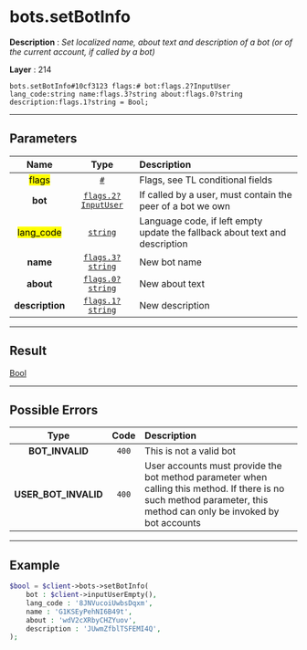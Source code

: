 # bots.setBotInfo

**Description** : *Set localized name, about text and description of a bot \(or of the current account, if called by a bot\)*

**Layer** : 214

```tl
bots.setBotInfo#10cf3123 flags:# bot:flags.2?InputUser lang_code:string name:flags.3?string about:flags.0?string description:flags.1?string = Bool;
```

---

## Parameters

| Name | Type | Description |
| :---: | :---: | :--- |
| <mark>flags</mark> | [`#`](type/#) | Flags, see TL conditional fields |
| **bot** | [`flags.2?InputUser`](type/InputUser) | If called by a user, must contain the peer of a bot we own |
| <mark>lang_code</mark> | [`string`](type/string) | Language code, if left empty update the fallback about text and description |
| **name** | [`flags.3?string`](type/string) | New bot name |
| **about** | [`flags.0?string`](type/string) | New about text |
| **description** | [`flags.1?string`](type/string) | New description |

---

## Result

[Bool](type/Bool)

---

## Possible Errors

| Type | Code | Description |
| :---: | :---: | :--- |
| **BOT_INVALID** | `400` | This is not a valid bot |
| **USER_BOT_INVALID** | `400` | User accounts must provide the bot method parameter when calling this method. If there is no such method parameter, this method can only be invoked by bot accounts |

---

## Example

```php
$bool = $client->bots->setBotInfo(
	bot : $client->inputUserEmpty(),
	lang_code : '8JNVucoiUwbsDqxm',
	name : 'G1KSEyPehNI6B49t',
	about : 'wdV2cXRbyCHZYuov',
	description : 'JUwmZfblTSFEMI4Q',
);
```